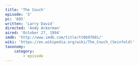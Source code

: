 ```yaml
---
title: 'The Couch'
episode: '5'
pc: '605'
written: 'Larry David'
directed: 'Andy Ackerman'
aired: 'October 27, 1994'
imdb: 'http://www.imdb.com/title/tt0697681/'
wiki: 'https://en.wikipedia.org/wiki/The_Couch_(Seinfeld)'
taxonomy:
    category:
        - episode
---
```


